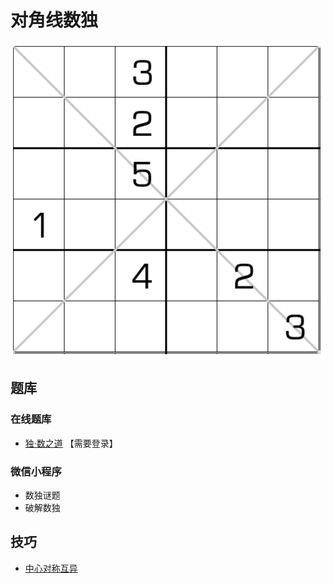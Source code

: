 # 对角线数独

![题](../../../../images/sudoku/6宫对角线数独.png)

## 题库

### 在线题库

- [独·数之道](http://www.sudokufans.org.cn/lx/game.index.php?type=6x2) 【需要登录】

### 微信小程序

- 数独谜题
- 破解数独

## 技巧

- [中心对称互异](https://www.bilibili.com/read/cv10030783)
